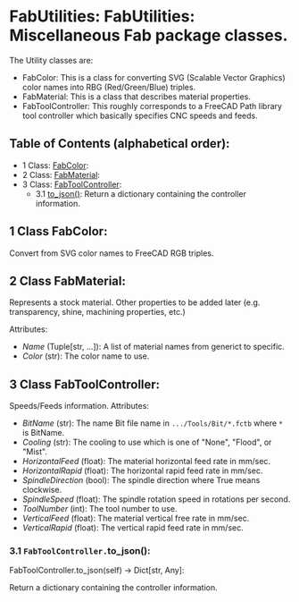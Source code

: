 # FabUtilities: FabUtilities: Miscellaneous Fab package classes.
The Utility classes are:
* FabColor:
  This is a class for converting SVG (Scalable Vector Graphics) color names into
  RBG (Red/Green/Blue) triples.
* FabMaterial:
  This is a class that describes material properties.
* FabToolController:
  This roughly corresponds to a FreeCAD Path library tool controller which basically specifies
  CNC speeds and feeds.

## Table of Contents (alphabetical order):

* 1 Class: [FabColor](#fabutilities--fabcolor):
* 2 Class: [FabMaterial](#fabutilities--fabmaterial):
* 3 Class: [FabToolController](#fabutilities--fabtoolcontroller):
  * 3.1 [to_json()](#fabutilities----to-json): Return a dictionary containing the controller information.

## <a name="fabutilities--fabcolor"></a>1 Class FabColor:

Convert from SVG color names to FreeCAD RGB triples.


## <a name="fabutilities--fabmaterial"></a>2 Class FabMaterial:

Represents a stock material.
Other properties to be added later (e.g. transparency, shine, machining properties, etc.)

Attributes:
* *Name* (Tuple[str, ...]): A list of material names from generict to specific.
* *Color* (str): The color name to use.


## <a name="fabutilities--fabtoolcontroller"></a>3 Class FabToolController:

Speeds/Feeds information.
Attributes:
* *BitName* (str): The name Bit file name in `.../Tools/Bit/*.fctb` where `*` is BitName.
* *Cooling* (str): The cooling to use which is one of "None", "Flood", or "Mist".
* *HorizontalFeed* (float): The material horizontal feed rate in mm/sec.
* *HorizontalRapid* (float): The horizontal rapid feed rate in mm/sec.
* *SpindleDirection* (bool): The spindle direction where True means clockwise.
* *SpindleSpeed* (float): The spindle rotation speed in rotations per second.
* *ToolNumber* (int): The tool number to use.
* *VerticalFeed* (float): The material vertical free rate in mm/sec.
* *VerticalRapid* (float): The vertical rapid feed rate in mm/sec.

### <a name="fabutilities----to-json"></a>3.1 `FabToolController.`to_json():

FabToolController.to_json(self) -> Dict[str, Any]:

Return a dictionary containing the controller information.



